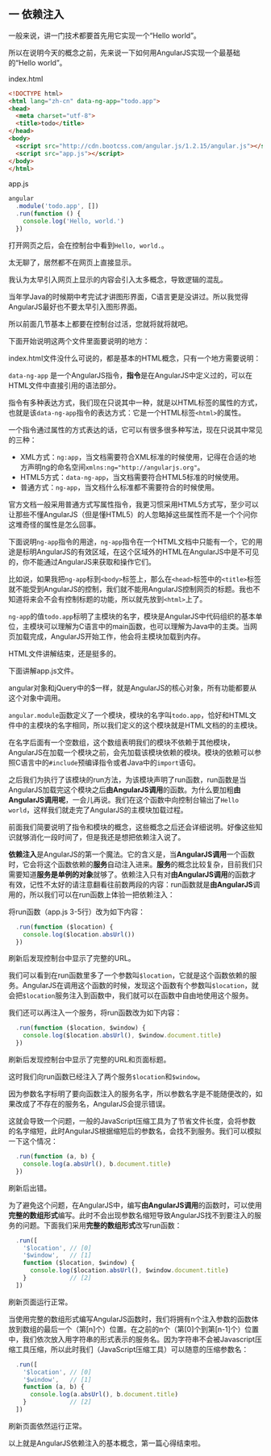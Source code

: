 一 依赖注入
-----------

一般来说，讲一门技术都要首先用它实现一个“Hello world”。

所以在说明今天的概念之前，先来说一下如何用AngularJS实现一个最基础的“Hello world”。

index.html
```html
<!DOCTYPE html>
<html lang="zh-cn" data-ng-app="todo.app">
<head>
  <meta charset="utf-8">
  <title>todo</title>
</head>
<body>
  <script src="http://cdn.bootcss.com/angular.js/1.2.15/angular.js"></script>
  <script src="app.js"></script>
</body>
</html>
```

app.js
```js
angular
  .module('todo.app', [])
  .run(function () {
    console.log('Hello, world.')
  })
```

打开网页之后，会在控制台中看到`Hello, world.`。

太无聊了，居然都不在网页上直接显示。

我认为太早引入网页上显示的内容会引入太多概念，导致逻辑的混乱。

当年学Java的时候期中考完试才讲图形界面，C语言更是没讲过。所以我觉得AngularJS最好也不要太早引入图形界面。

所以前面几节基本上都要在控制台过活，您就将就将就吧。

下面开始说明这两个文件里面要说明的地方：

index.html文件没什么可说的，都是基本的HTML概念，只有一个地方需要说明：

`data-ng-app` 是一个AngularJS指令，**指令**是在AngularJS中定义过的，可以在HTML文件中直接引用的语法部分。

指令有多种表达方式，我们现在只说其中一种，就是以HTML标签的属性的方式，也就是该`data-ng-app`指令的表达方式：它是一个HTML标签`<html>`的属性。

一个指令通过属性的方式表达的话，它可以有很多很多种写法，现在只说其中常见的三种：

- XML方式：`ng:app`，当文档需要符合XML标准的时候使用，记得在合适的地方声明ng的命名空间`xmlns:ng="http://angularjs.org"`。
- HTML5方式：`data-ng-app`，当文档需要符合HTML5标准的时候使用。
- 普通方式：`ng-app`，当文档什么标准都不需要符合的时候使用。

官方文档一般采用普通方式写属性指令，我更习惯采用HTML5方式写，至少可以让那些不懂AngularJS（但是懂HTML5）的人忽略掉这些属性而不是一个个问你这堆奇怪的属性是怎么回事。

下面说明`ng-app`指令的用途，`ng-app`指令在一个HTML文档中只能有一个，它的用途是标明AngularJS的有效区域，在这个区域外的HTML在AngularJS中是不可见的，你不能通过AngularJS来获取和操作它们。

比如说，如果我把`ng-app`标到`<body>`标签上，那么在`<head>`标签中的`<title>`标签就不能受到AngularJS的控制，我们就不能用AngularJS控制网页的标题。我也不知道将来会不会有控制标题的功能，所以就先放到`<html>`上了。

`ng-app`的值`todo.app`标明了主模块的名字，模块是AngularJS中代码组织的基本单位，主模块可以理解为C语言中的main函数，也可以理解为Java中的主类。当网页加载完成，AngularJS开始工作，他会将主模块加载到内存。

HTML文件讲解结束，还是挺多的。

下面讲解app.js文件。

angular对象和jQuery中的$一样，就是AngularJS的核心对象，所有功能都要从这个对象中调用。

`angular.module`函数定义了一个模块，模块的名字叫`todo.app`，恰好和HTML文件中的主模块的名字相同，所以我们定义的这个模块就是HTML文档的的主模块。

在名字后面有一个空数组，这个数组表明我们的模块不依赖于其他模块，AngularJS在加载一个模块之前，会先加载该模块依赖的模块。模块的依赖可以参照C语言中的`#include`预编译指令或者Java中的`import`语句。

之后我们为执行了该模块的run方法，为该模块声明了run函数，run函数是当AngularJS加载完这个模块之后**由AngularJS调用**的函数。为什么要加粗**由AngularJS调用呢**，一会儿再说。我们在这个函数中向控制台输出了`Hello world`，这样我们就走完了AngularJS的主模块加载过程。

前面我们简要说明了指令和模块的概念，这些概念之后还会详细说明。好像这些知识就够消化一段时间了，但是我还是想把依赖注入说了。

**依赖注入**是AngularJS的第一个魔法。它的含义是，当**AngularJS调用**一个函数时，它会将这个函数依赖的**服务**自动注入进来。**服务**的概念比较复杂，目前我们只需要知道**服务是单例的对象**就够了。依赖注入只有对**由AngularJS调用**的函数才有效，记性不太好的请注意翻看往前数两段的内容：run函数就是**由AngularJS**调用的，所以我们可以在run函数上体验一把依赖注入：

将run函数（app.js 3-5行）改为如下内容：

```js
  .run(function ($location) {
    console.log($location.absUrl())
  })
```

刷新后发现控制台中显示了完整的URL。

我们可以看到在run函数里多了一个参数叫`$location`，它就是这个函数依赖的服务。AngularJS在调用这个函数的时候，发现这个函数有个参数叫`$location`，就会把`$location`服务注入到函数中，我们就可以在函数中自由地使用这个服务。

我们还可以再注入一个服务，将run函数改为如下内容：

```js
  .run(function ($location, $window) {
    console.log($location.absUrl(), $window.document.title)
  })
```

刷新后发现控制台中显示了完整的URL和页面标题。

这时我们向run函数已经注入了两个服务`$location`和`$window`。

因为参数名字标明了要向函数注入的服务名字，所以参数名字是不能随便改的，如果改成了不存在的服务名，AngularJS会提示错误。

这就会导致一个问题，一般的JavaScript压缩工具为了节省文件长度，会将参数的名字缩短，此时AngularJS根据缩短后的参数名，会找不到服务。我们可以模拟一下这个情况：

```js
  .run(function (a, b) {
    console.log(a.absUrl(), b.document.title)
  })
```

刷新后出错。

为了避免这个问题，在AngularJS中，编写**由AngularJS调用**的函数时，可以使用**完整的数组形式**编写。此时不会出现参数名缩短导致AngularJS找不到要注入的服务的问题。下面我们采用**完整的数组形式**改写run函数：

```js
  .run([
    '$location', // [0]
    '$window',   // [1]
    function ($location, $window) {
      console.log($location.absUrl(), $window.document.title)
    }            // [2]
  ])
```

刷新页面运行正常。

当使用完整的数组形式编写AngularJS函数时，我们将拥有n个注入参数的函数体放到数组的最后一个（第[n]个）位置。在之前的n个（第[0]个到第[n-1]个）位置中，我们依次放入用字符串的形式表示的服务名。因为字符串不会被Javascript压缩工具压缩，所以此时我们（JavaScript压缩工具）可以随意的压缩参数名：

```js
  .run([
    '$location', // [0]
    '$window',   // [1]
    function (a, b) {
      console.log(a.absUrl(), b.document.title)
    }            // [2]
  ])
```

刷新页面依然运行正常。

以上就是AngularJS依赖注入的基本概念，第一篇心得结束啦。

